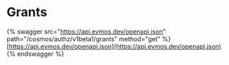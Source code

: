 # Grants

{% swagger src="https://api.evmos.dev/openapi.json" path="/cosmos/authz/v1beta1/grants" method="get" %}
[https://api.evmos.dev/openapi.json](https://api.evmos.dev/openapi.json)
{% endswagger %}
